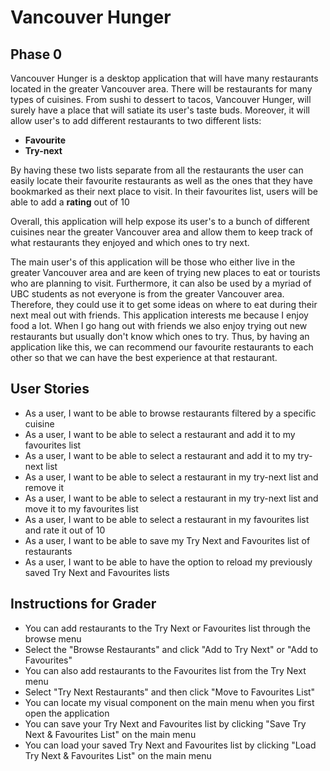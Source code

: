 # Vancouver  Hunger

## Phase 0

Vancouver Hunger is a desktop application that will have many restaurants located in the greater Vancouver area. There
will be restaurants for many types of cuisines. From sushi to dessert to tacos, Vancouver Hunger, will surely have a
place that will satiate its user's taste buds. Moreover, it will allow user's to add different restaurants to two
different lists:

- **Favourite**
- **Try-next**

By having these two lists separate from all the restaurants the user can easily locate their favourite restaurants as
well as the ones that they have bookmarked as their next place to visit. In their favourites list, users will be able 
to add a **rating** out of 10

Overall, this application will help expose its user's to a bunch of different cuisines near the greater Vancouver area
and allow them to keep track of what restaurants they enjoyed and which ones to try next.

The main user's of this application will be those who either live in the greater Vancouver area and are keen of trying
new places to eat or tourists who are planning to visit. Furthermore, it can also be used by a myriad of UBC students as
not everyone is from the greater Vancouver area. Therefore, they could use it to get some ideas on where to eat during
their next meal out with friends. This application interests me because I enjoy food a lot. When I go hang out with
friends we also enjoy trying out new restaurants but usually don't know which ones to try. Thus, by having an
application like this, we can recommend our favourite restaurants to each other so that we can have the best experience 
at that restaurant.

## User Stories

- As a user, I want to be able to browse restaurants filtered by a specific cuisine
- As a user, I want to be able to select a restaurant and add it to my favourites list
- As a user, I want to be able to select a restaurant and add it to my try-next list
- As a user, I want to be able to select a restaurant in my try-next list and remove it
- As a user, I want to be able to select a restaurant in my try-next list and move it to my favourites list
- As a user, I want to be able to select a restaurant in my favourites list and rate it out of 10
- As a user, I want to be able to save my Try Next and Favourites list of restaurants
- As a user, I want to be able to have the option to reload my previously saved Try Next and Favourites lists 

## Instructions for Grader

- You can add restaurants to the Try Next or Favourites list through the browse menu
- Select the "Browse Restaurants" and click "Add to Try Next" or "Add to Favourites"
- You can also add restaurants to the Favourites list from the Try Next menu
- Select "Try Next Restaurants" and then click "Move to Favourites List"
- You can locate my visual component on the main menu when you first open the application
- You can save your Try Next and Favourites list by clicking "Save Try Next & Favourites List" on the main menu
- You can load your saved Try Next and Favourites list by clicking "Load Try Next & Favourites List" on the main menu